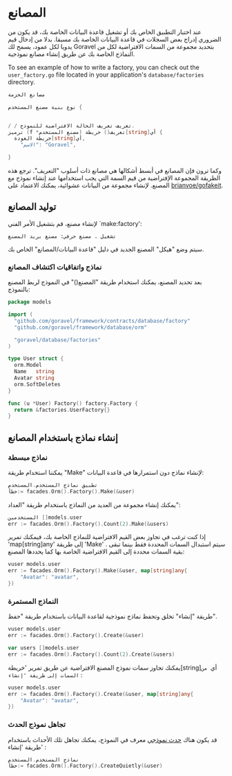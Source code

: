 # المصانع

عند اختبار التطبيق الخاص بك أو تشغيل قاعدة البيانات الخاصة بك، قد يكون من الضروري إدراج بعض السجلات في قاعدة البيانات الخاصة بك
مسبقا. بدلا من إدخال قيم يدويا لكل عمود، يسمح لك Goravel بتحديد مجموعة من السمات الافتراضية
لكل من النماذج الخاصة بك عن طريق إنشاء مصانع نموذجية.

To see an example of how to write a factory, you can check out the `user_factory.go` file located in your application's
`database/factories` directory.

```go
مصانع الحزمة

نوع بنية مصنع المستخدم {


/ / تعريف تعريف الحالة الافتراضية للنموذج.
ترميز (f *مصنع المستخدم) تعريف() خريطة[string]أي {
  خريطة العودة[string]أي,
    "الاسم": "Goravel",

}
```

وكما ترون فإن المصانع في أبسط أشكالها هي مصانع ذات أسلوب "التعريف". ترجع هذه الطريقة المجموعة الإفتراضية
من قيم السمة التي يجب استخدامها عند إنشاء نموذج مع المصنع. لإنشاء مجموعة من البيانات
عشوائية، يمكنك الاعتماد على [brianvoe/gofakeit](https://github.com/brianvoe/gofakeit).

## توليد المصانع

لإنشاء مصنع، قم بتشغيل الأمر الفني \`make:factory':

```
تشغيل . مصنع حرفي: مصنع بريد المصنع
```

سيتم وضع "هيكل" المصنع الجديد في دليل "قاعدة البيانات/المصانع" الخاص بك.

### نماذج واتفاقيات اكتشاف المصانع

بعد تحديد المصنع، يمكنك استخدام طريقة "المصنع()" في النموذج لربط المصنع بالنموذج:

```go
package models

import (
  "github.com/goravel/framework/contracts/database/factory"
  "github.com/goravel/framework/database/orm"

  "goravel/database/factories"
)

type User struct {
  orm.Model
  Name   string
  Avatar string
  orm.SoftDeletes
}

func (u *User) Factory() factory.Factory {
  return &factories.UserFactory{}
}
```

## إنشاء نماذج باستخدام المصانع

### نماذج مبسطة

يمكننا استخدام طريقة "Make" لإنشاء نماذج دون استمرارها في قاعدة البيانات:

```go
تطبيق نماذج المستخدم.المستخدم
خطأ:= facades.Orm().Factory().Make(&user)
```

يمكنك إنشاء مجموعة من العديد من النماذج باستخدام طريقة "العداد":

```go
المستخدمين []models.user
err := facades.Orm().Factory().Count(2).Make(&users)
```

إذا كنت ترغب في تجاوز بعض القيم الافتراضية للنماذج الخاصة بك، فيمكنك تمرير 'map[string]any' إلى طريقة 'Make'
. سيتم استبدال السمات المحددة فقط بينما تبقى بقية السمات محددة إلى القيم
الافتراضية الخاصة بها كما يحددها المصنع:

```go
vuser models.user
err := facades.Orm().Factory().Make(&user, map[string]any{
    "Avatar": "avatar",
})
```

### النماذج المستمرة

طريقة "إنشاء" تخلق وتحفظ نماذج نموذجية لقاعدة البيانات باستخدام طريقة "حفظ".

```go
vuser models.user
err := facades.Orm().Factory().Create(&user)

var users []models.user
err := facades.Orm().Factory().Count(2).Create(&users)
```

يمكنك تجاوز سمات نموذج المصنع الافتراضية عن طريق تمرير 'خريطة[string]أي` من السمات إلى طريقة 'إنشاء`
:

```go
vuser models.user
err := facades.Orm().Factory().Create(&user, map[string]any{
    "Avatar": "avatar",
})
```

### تجاهل نموذج الحدث

قد يكون هناك [حدث نموذجي](../orm/quickstart#events) معرف في النموذج، يمكنك تجاهل تلك الأحداث باستخدام طريقة
'إنشاء' :

```go
نماذج المستخدم.المستخدم
خطأ:= facades.Orm().Factory().CreateQuietly(&user)
```
